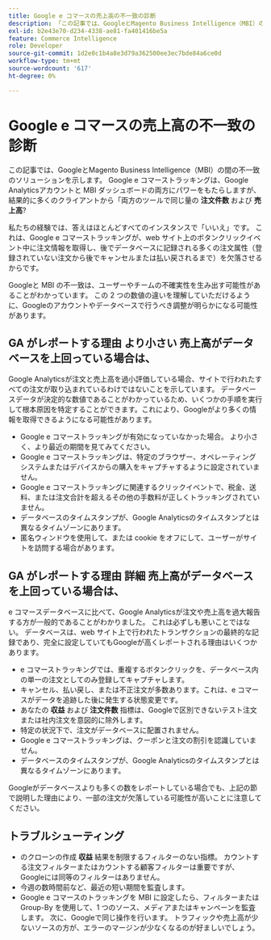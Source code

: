 ```yaml
---
title: Google e コマースの売上高の不一致の診断
description: 「この記事では、GoogleとMagento Business Intelligence（MBI）の間の不一致のソリューションを提供します。 Google e コマーストラッキングは、Google Analyticsアカウントと MBI ダッシュボードの両方にパワーをもたらしますが、結果的に多くのクライアントから、両方のツールで同じ量の**注文**と**売上高」を報告すべきだという問い合わせが寄せら**？ます。
exl-id: b2e43e70-d234-4338-ae81-fa401416be5a
feature: Commerce Intelligence
role: Developer
source-git-commit: 1d2e0c1b4a8e3d79a362500ee3ec7bde84a6ce0d
workflow-type: tm+mt
source-wordcount: '617'
ht-degree: 0%

---
```


# Google e コマースの売上高の不一致の診断

この記事では、GoogleとMagento Business Intelligence（MBI）の間の不一致のソリューションを示します。 Google e コマーストラッキングは、Google Analyticsアカウントと MBI ダッシュボードの両方にパワーをもたらしますが、結果的に多くのクライアントから「両方のツールで同じ量の **注文件数** および **売上高**?

私たちの経験では、答えはほとんどすべてのインスタンスで「いいえ」です。 これは、Google e コマーストラッキングが、web サイト上のボタンクリックイベント中に注文情報を取得し、後でデータベースに記録される多くの注文属性（登録されていない注文から後でキャンセルまたは払い戻されるまで）を欠落させるからです。

Googleと MBI の不一致は、ユーザーやチームの不確実性を生み出す可能性があることがわかっています。 この 2 つの数値の違いを理解していただけるように、Googleのアカウントやデータベースで行うべき調整が明らかになる可能性があります。

## GA がレポートする理由 **より小さい** 売上高がデータベースを上回っている場合は、

Google Analyticsが注文と売上高を過小評価している場合、サイトで行われたすべての注文が取り込まれているわけではないことを示しています。 データベースデータが決定的な数値であることがわかっているため、いくつかの手順を実行して根本原因を特定することができます。これにより、Googleがより多くの情報を取得できるようになる可能性があります。

* Google e コマーストラッキングが有効になっていなかった場合。 より小さく、より最近の期間を見てみてください。
* Google e コマーストラッキングは、特定のブラウザー、オペレーティングシステムまたはデバイスからの購入をキャプチャするように設定されていません。
* Google e コマーストラッキングに関連するクリックイベントで、税金、送料、または注文合計を超えるその他の手数料が正しくトラッキングされていません。
* データベースのタイムスタンプが、Google Analyticsのタイムスタンプとは異なるタイムゾーンにあります。
* 匿名ウィンドウを使用して、または cookie をオフにして、ユーザーがサイトを訪問する場合があります。

## GA がレポートする理由 **詳細** 売上高がデータベースを上回っている場合は、

e コマースデータベースに比べて、Google Analyticsが注文や売上高を過大報告する方が一般的であることがわかりました。 これは必ずしも悪いことではない。 データベースは、web サイト上で行われたトランザクションの最終的な記録であり、完全に設定していてもGoogleが高くレポートされる理由はいくつかあります。

* e コマーストラッキングでは、重複するボタンクリックを、データベース内の単一の注文としてのみ登録してキャプチャします。
* キャンセル、払い戻し、または不正注文が多数あります。これは、e コマースがデータを追跡した後に発生する状態変更です。
* あなたの **収益** および **注文件数** 指標は、Googleで区別できないテスト注文または社内注文を意図的に除外します。
* 特定の状況下で、注文がデータベースに配置されません。
* Google e コマーストラッキングは、クーポンと注文の割引を認識していません。
* データベースのタイムスタンプが、Google Analyticsのタイムスタンプとは異なるタイムゾーンにあります。

Googleがデータベースよりも多くの数をレポートしている場合でも、上記の節で説明した理由により、一部の注文が欠落している可能性が高いことに注意してください。

## トラブルシューティング

* のクローンの作成 **収益** 結果を制限するフィルターのない指標。 カウントする注文フィルターまたはカウントする顧客フィルターは重要ですが、Googleには同等のフィルターはありません。
* 今週の数時間前など、最近の短い期間を監査します。
* Google e コマースのトラッキングを MBI に設定したら、フィルターまたは Group-By を使用して、1 つのソース、メディアまたはキャンペーンを監査します。 次に、Googleで同じ操作を行います。 トラフィックや売上高が少ないソースの方が、エラーのマージンが少なくなるのが好ましいでしょう。

